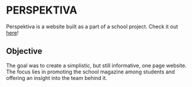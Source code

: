 # PERSPEKTIVA

Perspektiva is a website built as a part of a school project. Check it out [here](https://perspektiva.netlify.com/)!

## Objective

The goal was to create a simplistic, but still informative, one page website. The focus lies in promoting the school magazine among students and offering an insight into the team behind it.
